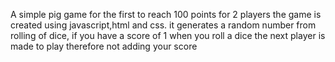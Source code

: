 A simple pig game for the first to reach 100 points for 2 players
the game is created using javascript,html and css. 
it generates a random number from rolling of dice, if you have a score of 1 when you roll a dice the next player is made to play therefore not adding your score
